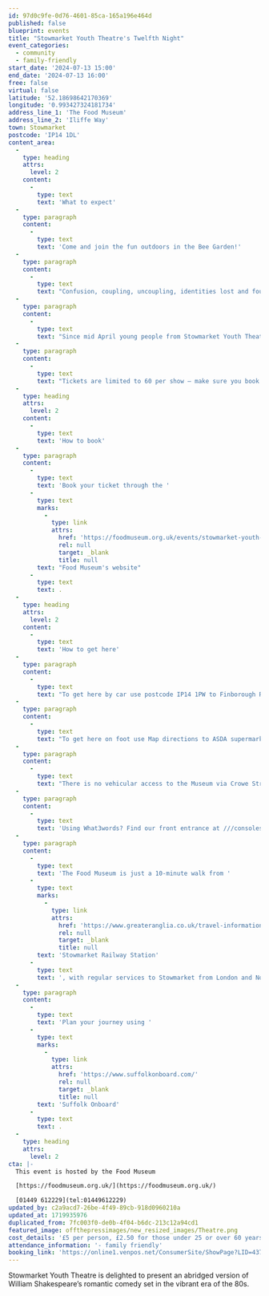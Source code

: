 ```yaml
---
id: 97d0c9fe-0d76-4601-85ca-165a196e464d
published: false
blueprint: events
title: "Stowmarket Youth Theatre's Twelfth Night"
event_categories:
  - community
  - family-friendly
start_date: '2024-07-13 15:00'
end_date: '2024-07-13 16:00'
free: false
virtual: false
latitude: '52.18698642170369'
longitude: '0.993427324181734'
address_line_1: 'The Food Museum'
address_line_2: 'Iliffe Way'
town: Stowmarket
postcode: 'IP14 1DL'
content_area:
  -
    type: heading
    attrs:
      level: 2
    content:
      -
        type: text
        text: 'What to expect'
  -
    type: paragraph
    content:
      -
        type: text
        text: 'Come and join the fun outdoors in the Bee Garden!'
  -
    type: paragraph
    content:
      -
        type: text
        text: "Confusion, coupling, uncoupling, identities lost and found – “Twelfth Night” has it all!\_ Following a storm at sea, twins Viola and Sebastian are washed up on the island of Illyria.\_ Each thinking the other is dead, they have different adventures and meet a host of characters whose lives are variously intertwined.\_ As the story unfolds there are winners and losers, friendships won and lost as well as plenty of laughs along the way.\_ Any happy endings………..?"
  -
    type: paragraph
    content:
      -
        type: text
        text: "Since mid April young people from Stowmarket Youth Theatre have been rehearsing hard, bringing to life the language of Shakespeare.\_ Backed by a playlist of 80s hits they are excited to be performing at the Food Museum again.\_ Let the drama begin!"
  -
    type: paragraph
    content:
      -
        type: text
        text: "Tickets are limited to 60 per show – make sure you book early!\_"
  -
    type: heading
    attrs:
      level: 2
    content:
      -
        type: text
        text: 'How to book'
  -
    type: paragraph
    content:
      -
        type: text
        text: 'Book your ticket through the '
      -
        type: text
        marks:
          -
            type: link
            attrs:
              href: 'https://foodmuseum.org.uk/events/stowmarket-youth-theatre-presents-twelfth-night/'
              rel: null
              target: _blank
              title: null
        text: "Food Museum's website"
      -
        type: text
        text: .
  -
    type: heading
    attrs:
      level: 2
    content:
      -
        type: text
        text: 'How to get here'
  -
    type: paragraph
    content:
      -
        type: text
        text: "To get here by car use postcode IP14 1PW to Finborough Road, then turn in to Iliffe Way. The museum car park, 'Iliffe Way Carpark' IP14 1SL is on the right."
  -
    type: paragraph
    content:
      -
        type: text
        text: "To get here on foot use Map directions to ASDA supermarket, IP14 1SL. The museum's main entrance is opposite."
  -
    type: paragraph
    content:
      -
        type: text
        text: "There is no vehicular access to the Museum via Crowe Street, please do not follow SatNav/map instructions that take you this way. Some road/street signs may still use our previous name 'Museum of East Anglian Life'."
  -
    type: paragraph
    content:
      -
        type: text
        text: 'Using What3words? Find our front entrance at ///consoles.today.shuttling'
  -
    type: paragraph
    content:
      -
        type: text
        text: 'The Food Museum is just a 10-minute walk from '
      -
        type: text
        marks:
          -
            type: link
            attrs:
              href: 'https://www.greateranglia.co.uk/travel-information/station-information/smk'
              rel: null
              target: _blank
              title: null
        text: 'Stowmarket Railway Station'
      -
        type: text
        text: ', with regular services to Stowmarket from London and Norwich.'
  -
    type: paragraph
    content:
      -
        type: text
        text: 'Plan your journey using '
      -
        type: text
        marks:
          -
            type: link
            attrs:
              href: 'https://www.suffolkonboard.com/'
              rel: null
              target: _blank
              title: null
        text: 'Suffolk Onboard'
      -
        type: text
        text: .
  -
    type: heading
    attrs:
      level: 2
cta: |-
  This event is hosted by the Food Museum

  [https://foodmuseum.org.uk/](https://foodmuseum.org.uk/)

  [01449 612229](tel:01449612229)
updated_by: c2a9acd7-26be-4f49-89cb-918d0960210a
updated_at: 1719935976
duplicated_from: 7fc003f0-de0b-4f04-b6dc-213c12a94cd1
featured_image: offthepressimages/new_resized_images/Theatre.png
cost_details: '£5 per person, £2.50 for those under 25 or over 60 years'
attendance_information: '- family friendly'
booking_link: 'https://online1.venpos.net/ConsumerSite/ShowPage?LID=437&PID=8f7ad79f-a470-4efd-b108-4f2a6ab74264'
---
```

Stowmarket Youth Theatre is delighted to present an abridged version of William Shakespeare’s romantic comedy set in the vibrant era of the 80s.